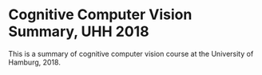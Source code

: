 # Cognitive Computer Vision Summary, UHH 2018

This is a summary of cognitive computer vision course at the University of Hamburg, 2018.
